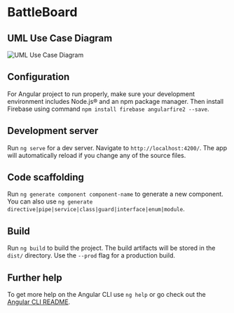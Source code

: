 # BattleBoard

## UML Use Case Diagram
![UML Use Case Diagram](../master/56795673_273610530195983_2529208044777111552_n.png)

## Configuration 
For Angular project to run properly, make sure your development environment includes Node.js® and an npm package manager.
Then install Firebase using command `npm install firebase angularfire2 --save`.

## Development server

Run `ng serve` for a dev server. Navigate to `http://localhost:4200/`. The app will automatically reload if you change any of the source files.

## Code scaffolding

Run `ng generate component component-name` to generate a new component. You can also use `ng generate directive|pipe|service|class|guard|interface|enum|module`.

## Build

Run `ng build` to build the project. The build artifacts will be stored in the `dist/` directory. Use the `--prod` flag for a production build.

## Further help

To get more help on the Angular CLI use `ng help` or go check out the [Angular CLI README](https://github.com/angular/angular-cli/blob/master/README.md).
